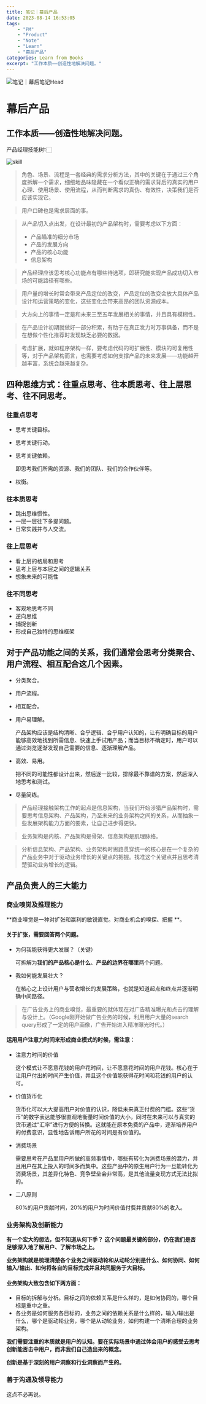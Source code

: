 ```yaml
---
title: 笔记｜幕后产品
date: 2023-08-14 16:53:05
tags: 
    - "PM"
    - "Product"
    - "Note"
    - "Learn"
    - "幕后产品"
categories: Learn from Books
excerpt: "工作本质——创造性地解决问题。"
---
```


![笔记｜幕后笔记Head](/images/笔记｜幕后笔记Head.jpeg)

# 幕后产品

## 工作本质——创造性地解决问题。

产品经理技能树👇🏻

![skill](/images/skill.png)

> 角色、场景、流程是一套经典的需求分析方法，其中的关键在于通过三个角度拆解一个需求，细细地品味隐藏在一个看似正确的需求背后的真实的用户心理、使用场景、使用流程，从而判断需求的真伪、有效性，决策我们是否应该实现它。

> 用户口碑也是需求层面的事。

> 从产品切入点出发，在设计最初的产品架构时，需要考虑以下方面：
>
> * 产品瞄准的细分市场
> * 产品的发展方向
> * 产品的核心功能
> * 信息架构  

> 产品经理应该思考核心功能点有哪些待选项，即研究能实现产品成功切入市场的可能路径有哪些。

> 用户量的增长时常会带来产品定位的改变，产品定位的改变会放大具体产品设计和运营策略的变化，这些变化会带来高昂的团队资源成本。

> 大方向上的事情一定是和未来三至五年发展相关的事情，并且具有模糊性。

> 在产品设计初期就做好一部分积累，有助于在真正发力时万事俱备，而不是在想做个性化推荐时发现缺乏必要的数据。

> 考虑扩展，就如程序架构一样，要考虑代码的可扩展性、模块的可复用性等，对于产品架构而言，也需要考虑如何支撑产品的未来发展——功能越开越丰富，系统会越来越复杂。

## 四种思维方式：往重点思考、往本质思考、往上层思考、往不同思考。

### 往重点思考

* 思考关键目标。

* 思考关键行动。

* 思考关键依赖。

  即思考我们所需的资源、我们的团队、我们的合作伙伴等。

* 权衡。

### 往本质思考

* 跳出思维惯性。
* 一层一层往下多提问题。
* 日常实践并与人交流。

### 往上层思考

* 看上层的格局和思考
* 思考上层与本层之间的逻辑关系
* 想象未来的可能性

### 往不同思考

* 客观地思考不同
* 逆向思维
* 捕捉创新
* 形成自己独特的思维框架

## 对于产品功能之间的关系，我们通常会思考分类聚合、用户流程、相互配合这几个因素。

* 分类聚合。

* 用户流程。

* 相互配合。

* 用户易理解。

  产品架构应该是结构清晰、合乎逻辑、合乎用户认知的，让有明确目标的用户能够高效地找到所需信息、快速上手试用产品；而当目标不确定时，用户可以通过浏览逐渐发现自己需要的信息、逐渐理解产品。

* 高效、易用。

  把不同的可能性都设计出来，然后逐一比较，排除最不靠谱的方案，然后深入地思考和测试。

* 尽量简练。

> 产品经理接触架构工作的起点是信息架构，当我们开始涉猎产品架构时，需要思考信息架构、产品架构，乃至未来的业务架构之间的关系，从而抽象一些发展架构能力方面的要素，让自己进步得更快。

> 业务架构是内核、产品架构是骨架、信息架构是肌理脉络。

> 分析信息架构、产品架构、业务架构时思路贯穿统一的核心是在一个复杂的产品业务中对于驱动业务增长的关键点的把握。找准这个关键点并且思考清楚驱动业务增长的逻辑。

## 产品负责人的三大能力

### 商业嗅觉及推理能力

**商业嗅觉是一种对扩张和赢利的敏锐直觉。对商业机会的嗅探、把握 **。

#### 关于扩张，需要回答两个问题。

* 为何我能获得更大发展？（关键）

  可拆解为**我们的产品核心是什么**、**产品的边界在哪里**两个问题。

* 我如何能发展壮大？

  在核心之上设计用户与营收增长的发展策略，也就是知道起点和终点并逐渐明确中间路径。

> 在广告业务上的商业嗅觉，最重要的就体现在对广告精准曝光和点击的理解与设计上。（Google刚开始做广告业务的时候，利用用户大量的search query形成了一定的用户画像，广告开始进入精准曝光时代。）

#### 运用用户注意力时间来形成商业模式的时候，需注意：

* 注意力时间的价值

  这个模式让不愿意花钱的用户花时间，让不愿意花时间的用户花钱。核心在于让用户付出的时间产生价值，并且这个价值能获得花时间和花钱的用户的认可。

* 价值货币化

  货币化可以大大提高用户对价值的认识，降低未来真正付费的门槛。这些“货币”的数字表达能够很直观地衡量时间价值的大小，同时在未来可以与真实的货币通过“汇率”进行方便的转换。这就能在原本免费的产品中，逐渐培养用户的付费意识，显性地告诉用户所花的时间是有价值的。

* 消费场景

  需要思考在产品里用户所做的高频事情中，哪些有转化为消费场景的潜力，并且用户在其上投入的时间多而集中。这些产品中的原生用户行为一旦能转化为消费场景，其差异化特色、竞争壁垒会非常高，是其他流量变现方式无法比拟的。

* 二八原则

  80%的用户贡献时间，20%的用户为时间价值付费并贡献80%的收入。

### 业务架构及创新能力

**有一个宏大的想法，但不知道从何下手？** **这个问题最关键的部分，仍在我们是否足够深入地了解用户、了解市场之上。**

**业务架构就是梳理清楚各个业务之间驱动轮和从动轮分别是什么、如何协同、如何输入/输出、如何将各自的目标完成并且共同服务于大目标。**

#### 业务架构大致包含如下两方面：

* 目标的拆解与分析。目标之间的依赖关系是什么样的，是如何协同的，哪个目标是重中之重。
* 各业务是如何服务各目标的，业务之间的依赖关系是什么样的，输入/输出是什么，哪个是驱动轮业务，哪个是从动轮业务，如何构建一个清晰合理的业务架构。

**我们需要注重的本质就是用户的认知。要在实际场景中通过体会用户的感受去思考创新能否击中用户，而非我们自己造出来的概念。**

**创新是基于深刻的用户洞察和行业洞察而产生的。**



### 善于沟通及领导能力

这点不必再说。
